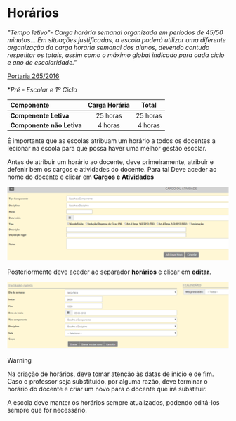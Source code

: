 ﻿# Horários

*"Tempo letivo"- Carga horária semanal organizada em períodos de 45/50 minutos*... *Em situações justificadas, a escola poderá utilizar uma diferente organização da carga horária semanal dos alunos, devendo contudo respetitar os totais, assim como o máximo global indicado para cada ciclo e ano de escolaridade."*

[Portaria 265/2016](http://joram.madeira.gov.pt/joram/1serie/Ano%20de%202016/ISerie-121-2016-07-13sup.pdf)



**Pré - Escolar e 1º Ciclo*
 
| Componente         | Carga Horária           | Total  |
|:--------------- |:----------------:| :-----:|
| **Compenente Letiva**     | 25 horas | 25 horas |
|**Componente não Letiva**     | 4 horas        |  4 horas|


É importante que as escolas atribuam um horário a todos os docentes a lecionar na escola para que possa haver uma melhor gestão escolar.

Antes de atribuir um horário ao docente, deve primeiramente, atribuir e defenir bem os cargos e atividades do docente. Para tal Deve aceder ao nome do docente e clicar em **Cargos e Atividades**

![Cargos](../../images/PlaceMiudos/Alunos/cargos.PNG)


Posteriormente deve aceder ao separador **horários** e clicar em **editar**.

![Horariosdocentes](../../images/PlaceMiudos/Alunos/Horariosdocentes.PNG)


> [!WARNING]  
> Na criação de horários, deve tomar atenção às datas de início e de fim. Caso o professor seja substituido, por alguma razão, deve terminar o horário do docente e criar um novo para o docente que irá substituir. 


A escola deve manter os horários sempre atualizados, podendo editá-los sempre que for necessário. 